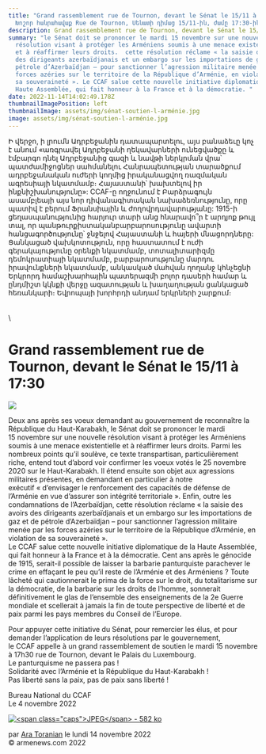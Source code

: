 ```yaml
---
title: "Grand rassemblement rue de Tournon, devant le Sénat le 15/11 à 17:30 -
  Խոշոր հանրահավաք Rue de Tournon, Սենատի դիմաց 15/11-ին, ժամը 17:30-ին:"
description: Grand rassemblement rue de Tournon, devant le Sénat le 15/11 à 17:30
summary: "le Sénat doit se prononcer le mardi 15 novembre sur une nouvelle
  résolution visant à protéger les Arméniens soumis à une menace existentielle
  et à réaffirmer leurs droits.  cette résolution réclame « la saisie des avoirs
  des dirigeants azerbaïdjanais et un embargo sur les importations de gaz et de
  pétrole d’Azerbaïdjan – pour sanctionner l’agression militaire menée par les
  forces azéries sur le territoire de la République d’Arménie, en violation de
  sa souveraineté ». Le CCAF salue cette nouvelle initiative diplomatique de la
  Haute Assemblée, qui fait honneur à la France et à la démocratie. "
date: 2022-11-14T14:02:49.178Z
thumbnailImagePosition: left
thumbnailImage: assets/img/sénat-soutien-l-arménie.jpg
image: assets/img/sénat-soutien-l-arménie.jpg
---
```

Ի վերջո, ի լրումն Ադրբեջանին դատապարտելու, այս բանաձեւը կոչ է անում «առգրավել Ադրբեջանի ղեկավարների ունեցվածքը և էմբարգո դնել Ադրբեջանից գազի և նավթի ներկրման վրա՝ պատժամիջոցներ սահմանելու Հանրապետության տարածքում ադրբեջանական ուժերի կողմից իրականացվող ռազմական ագրեսիայի նկատմամբ։ Հայաստանի՝ խախտելով իր ինքնիշխանությունը»:
CCAF-ը ողջունում է Բարձրագույն ասամբլեայի այս նոր դիվանագիտական ​​նախաձեռնությունը, որը պատիվ է բերում Ֆրանսիային և ժողովրդավարությանը: 1915-ի ցեղասպանությունից հարյուր տարի անց հնարավո՞ր է արդյոք թույլ տալ, որ պանթուրքիստական ​​բարբարոսությունը ավարտի հանցագործությունը՝ ջնջելով Հայաստանի և հայերի մնացորդները: Ցանկացած վախկոտություն, որը հաստատում է ուժի գերակայությունը օրենքի նկատմամբ, տոտալիտարիզմը դեմոկրատիայի նկատմամբ, բարբարոսությունը մարդու իրավունքների նկատմամբ, անկասկած մահվան ղողանջ կհնչեցնի Երկրորդ համաշխարհային պատերազմի բոլոր դասերի համար և ընդմիշտ կկնքի վերջը ազատության և խաղաղության ցանկացած հեռանկարի։ Եվրոպայի խորհրդի անդամ երկրների շարքում։\
\
\
\
<!--StartFragment-->

# Grand rassemblement rue de Tournon, devant le Sénat le 15/11 à 17:30



![](https://www.armenews.com/IMG/arton97771.jpg)

Deux ans après ses voeux demandant au gouvernement de reconnaître la République du Haut-Karabakh, le Sénat doit se prononcer le mardi 15 novembre sur une nouvelle résolution visant à protéger les Arméniens soumis à une menace existentielle et à réaffirmer leurs droits. Parmi les nombreux points qu’il soulève, ce texte transpartisan, particulièrement riche, entend tout d’abord voir confirmer les voeux votés le 25 novembre 2020 sur le Haut-Karabakh. Il étend ensuite son objet aux agressions militaires présentes, en demandant en particulier à notre exécutif « d’envisager le renforcement des capacités de défense de l’Arménie en vue d’assurer son intégrité territoriale ». Enfin, outre les condamnations de l’Azerbaïdjan, cette résolution réclame « la saisie des avoirs des dirigeants azerbaïdjanais et un embargo sur les importations de gaz et de pétrole d’Azerbaïdjan – pour sanctionner l’agression militaire menée par les forces azéries sur le territoire de la République d’Arménie, en violation de sa souveraineté ».\
Le CCAF salue cette nouvelle initiative diplomatique de la Haute Assemblée, qui fait honneur à la France et à la démocratie. Cent ans après le génocide de 1915, serait-il possible de laisser la barbarie panturquiste parachever le crime en effaçant le peu qu’il reste de l’Arménie et des Arméniens ? Toute lâcheté qui cautionnerait le prima de la force sur le droit, du totalitarisme sur la démocratie, de la barbarie sur les droits de l’homme, sonnerait définitivement le glas de l’ensemble des enseignements de la 2e Guerre mondiale et scellerait à jamais la fin de toute perspective de liberté et de paix parmi les pays membres du Conseil de l’Europe.

Pour appuyer cette initiative du Sénat, pour remercier les élus, et pour demander l’application de leurs résolutions par le gouvernement, le CCAF appelle à un grand rassemblement de soutien le mardi 15 novembre à 17h30 rue de Tournon, devant le Palais du Luxembourg.\
Le panturquisme ne passera pas !\
Solidarité avec l’Arménie et la République du Haut-Karabakh !\
Pas liberté sans la paix, pas de paix sans liberté !

Bureau National du CCAF\
Le 4 novembre 2022

[![\<span class="caps">JPEG\</span> - 582 ko](https://www.armenews.com/local/cache-vignettes/L670xH1006/annoncesenat2-30215.jpg?1667628144)](https://www.armenews.com/IMG/jpg/annoncesenat2.jpg "jpg/annoncesenat2.jpg")

par [Ara Toranian](https://www.armenews.com/spip.php?page=auteur&id_auteur=4) le lundi 14 novembre 2022\
© armenews.com 2022

<!--EndFragment-->